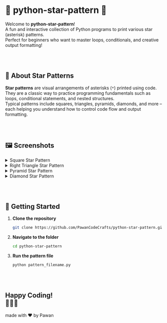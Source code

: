 # 🌟 python-star-pattern 🌟

Welcome to **python-star-pattern**!  
A fun and interactive collection of Python programs to print various star (asterisk) patterns.  
Perfect for beginners who want to master loops, conditionals, and creative output formatting!

<br> <br>

## 📝 About Star Patterns

**Star patterns** are visual arrangements of asterisks (`*`) printed using code.  
They are a classic way to practice programming fundamentals such as loops, conditional statements, and nested structures.  
Typical patterns include squares, triangles, pyramids, diamonds, and more – each helping you understand how to control code flow and output formatting.



<br> <br>

## 🖼️ Screenshots

<details>
  <summary>Square Star Pattern</summary>
  <img src="screenshots/square_pattern.png" alt="Square Star Pattern" width="400"/>
</details>

<details>
  <summary>Right Triangle Star Pattern</summary>
  <img src="screenshots/right_triangle.png" alt="Right Triangle Pattern" width="400"/>
</details>

<details>
  <summary>Pyramid Star Pattern</summary>
  <img src="screenshots/pyramid.png" alt="Pyramid Pattern" width="400"/>
</details>

<details>
  <summary>Diamond Star Pattern</summary>
  <img src="screenshots/diamond.png" alt="Diamond Pattern" width="400"/>
</details>


<br> <br>



## 🚀 Getting Started

1. **Clone the repository**  
   ```bash
   git clone https://github.com/PawanCodeCrafts/python-star-pattern.git
   ```
2. **Navigate to the folder**
   ```bash
   cd python-star-pattern
   ```
3. **Run the pattern file**
   ```bash
   python pattern_filename.py
   ```

<br> <br>


Happy Coding!  
🌠✨🌟
---
made with ❤ by Pawan
